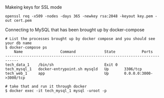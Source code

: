 Makeing keys for SSL mode

	openssl req -x509 -nodes -days 365 -newkey rsa:2048 -keyout key.pem -out cert.pem

Connecting to MySQL that has been brought up by docker-compose

	# List the processes brought up by docker compose and you should see your db name
	$ docker-compose ps
	    Name                 Command             State            Ports
	----------------------------------------------------------------------------
	tech_data_1    /bin/sh                       Exit 0
	tech_mysql_1   docker-entrypoint.sh mysqld   Up       3306/tcp
	tech_web_1     app                           Up       0.0.0.0:3000->3000/tcp

	# take that and run it through docker
	$ docker exec -it tech_mysql_1 mysql -uroot -p
